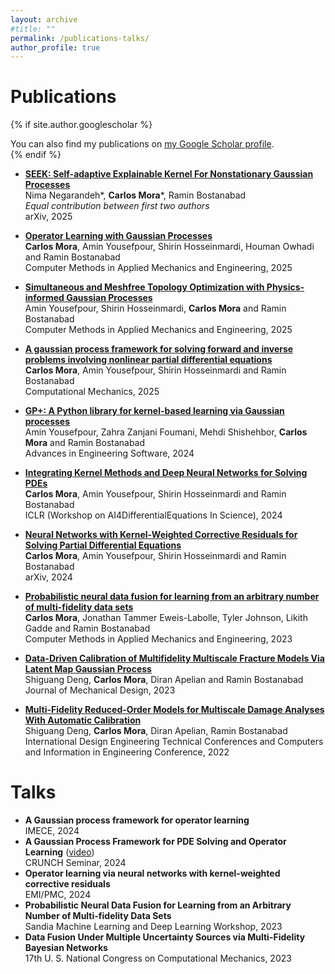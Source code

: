 ```yaml
---
layout: archive
#title: ""
permalink: /publications-talks/
author_profile: true
---
```


<h1>Publications</h1>

{% if site.author.googlescholar %}
  <div class="wordwrap">You can also find my publications on <a href="{{site.author.googlescholar}}">my Google Scholar profile</a>.</div>
{% endif %}

- **[SEEK: Self-adaptive Explainable Kernel For Nonstationary Gaussian Processes](https://arxiv.org/abs/2503.14785)**  
  Nima Negarandeh*, **Carlos Mora***, Ramin Bostanabad  
  *Equal contribution between first two authors*  
  arXiv, 2025
  
- **[Operator Learning with Gaussian Processes](https://www.sciencedirect.com/science/article/pii/S0045782524008351)**  
  **Carlos Mora**, Amin Yousefpour, Shirin Hosseinmardi, Houman Owhadi and Ramin Bostanabad  
  Computer Methods in Applied Mechanics and Engineering, 2025

- **[Simultaneous and Meshfree Topology Optimization with Physics-informed Gaussian Processes](https://www.sciencedirect.com/science/article/abs/pii/S0045782524009526)**  
  Amin Yousefpour, Shirin Hosseinmardi, **Carlos Mora** and Ramin Bostanabad  
  Computer Methods in Applied Mechanics and Engineering, 2025

- **[A gaussian process framework for solving forward and inverse problems involving nonlinear partial differential equations](https://link.springer.com/article/10.1007/s00466-024-02559-0)**  
  **Carlos Mora**, Amin Yousefpour, Shirin Hosseinmardi and Ramin Bostanabad  
  Computational Mechanics, 2025

- **[GP+: A Python library for kernel-based learning via Gaussian processes](https://www.sciencedirect.com/science/article/pii/S0965997824000930)**  
  Amin Yousefpour, Zahra Zanjani Foumani, Mehdi Shishehbor, **Carlos Mora** and Ramin Bostanabad  
  Advances in Engineering Software, 2024

- **[Integrating Kernel Methods and Deep Neural Networks for Solving PDEs](https://openreview.net/pdf?id=5bRRVmYhVS)**  
  **Carlos Mora**, Amin Yousefpour, Shirin Hosseinmardi and Ramin Bostanabad  
  ICLR (Workshop on AI4DifferentialEquations In Science), 2024

- **[Neural Networks with Kernel-Weighted Corrective Residuals for Solving Partial Differential Equations](https://arxiv.org/abs/2401.03492)**  
  **Carlos Mora**, Amin Yousefpour, Shirin Hosseinmardi and Ramin Bostanabad  
  arXiv, 2024

- **[Probabilistic neural data fusion for learning from an arbitrary number of multi-fidelity data sets](https://www.sciencedirect.com/science/article/pii/S0045782523003316)**  
  **Carlos Mora**, Jonathan Tammer Eweis-Labolle, Tyler Johnson, Likith Gadde and Ramin Bostanabad  
  Computer Methods in Applied Mechanics and Engineering, 2023

- **[Data-Driven Calibration of Multifidelity Multiscale Fracture Models Via Latent Map Gaussian Process](https://asmedigitalcollection.asme.org/mechanicaldesign/article/145/1/011705/1147508/Data-Driven-Calibration-of-Multifidelity)**  
  Shiguang Deng, **Carlos Mora**, Diran Apelian and Ramin Bostanabad  
  Journal of Mechanical Design, 2023

- **[Multi-Fidelity Reduced-Order Models for Multiscale Damage Analyses With Automatic Calibration](https://solarenergyengineering.asmedigitalcollection.asme.org/IDETC-CIE/proceedings/IDETC-CIE2022/86236/V03BT03A031/1150433)**  
  Shiguang Deng, **Carlos Mora**, Diran Apelian, Ramin Bostanabad  
  International Design Engineering Technical Conferences and Computers and Information in Engineering Conference, 2022

# Talks
- **A Gaussian process framework for operator learning**  
  IMECE, 2024
- **A Gaussian Process Framework for PDE Solving and Operator Learning** ([video](https://www.youtube.com/watch?v=yFAxA6vPECA&t=1s))  
  CRUNCH Seminar, 2024
- **Operator learning via neural networks with kernel-weighted corrective residuals**  
  EMI/PMC, 2024
- **Probabilistic Neural Data Fusion for Learning from an Arbitrary Number of Multi-fidelity Data Sets**  
  Sandia Machine Learning and Deep Learning Workshop, 2023
- **Data Fusion Under Multiple Uncertainty Sources via Multi-Fidelity Bayesian Networks**  
  17th U. S. National Congress on Computational Mechanics, 2023

<!-- {% include base_path %}

{% for post in site.publications reversed %}
  {% include archive-single.html %}
{% endfor %} -->

